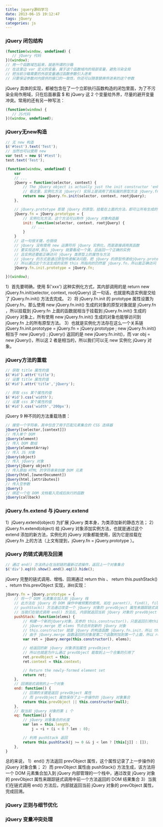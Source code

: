 ```yaml
---
title: jquery源码学习
date: 2013-06-15 19:12:47
tags: jQuery
categories: js
---
```


### jQuery 闭包结构

```javascript
(function(window, undefined) {
   // jQuery 代码
})(window);
// 用一个函数域包起来，就是所谓的沙箱
// 在这里边 var 定义的变量，属于这个函数域内的局部变量，避免污染全局
// 把当前沙箱需要的外部变量通过函数参数引入进来
// 只要保证参数对内提供的接口的一致性，你还可以随意替换传进来的这个参数
```
jQuery 具体的实现，都被包含在了一个立即执行函数构造的闭包里面，为了不污染全局作用域，只在后面暴露 $ 和 jQuery 这 2 个变量给外界，尽量的避开变量冲突。常用的还有另一种写法：
```javascript
(function(window) {
   // JS代码
})(window, undefined);
```

### jQuery无new构造
```javascript
// 无 new 构造
$('#test').text('Test');
// 当然也可以使用 new
var test = new $('#test');
test.text('Test');
```
```javascript
(function(window, undefined) {
    var
    // ...
    jQuery = function(selector, context) {
        // The jQuery object is actually just the init constructor 'enhanced'
        // 看这里，实例化方法 jQuery() 实际上是调用了其拓展的原型方法 jQuery.fn.init
        return new jQuery.fn.init(selector, context, rootjQuery);
    },

    // jQuery.prototype 即是 jQuery 的原型，挂载在上面的方法，即可让所有生成的 jQuery 对象使用
    jQuery.fn = jQuery.prototype = {
        // 实例化化方法，这个方法可以称作 jQuery 对象构造器
        init: function(selector, context, rootjQuery) {
            // ...
        }
    }
    // 这一句很关键，也很绕
    // jQuery 没有使用 new 运算符将 jQuery 实例化，而是直接调用其函数
    // 要实现这样,那么 jQuery 就要看成一个类，且返回一个正确的实例
    // 且实例还要能正确访问 jQuery 类原型上的属性与方法
    // jQuery 的方式是通过原型传递解决问题，把 jQuery 的原型传递给jQuery.prototype.init.prototype
    // 所以通过这个方法生成的实例 this 所指向的仍然是 jQuery.fn，所以能正确访问 jQuery 类原型上的属性与方法
    jQuery.fn.init.prototype = jQuery.fn;

})(window);
```
1）首先要明确，使用 $('xxx') 这种实例化方式，其内部调用的是 return new jQuery.fn.init(selector, context, rootjQuery) 这一句话，也就是构造实例是交给了 jQuery.fn.init() 方法去完成。
2）将 jQuery.fn.init 的 prototype 属性设置为 jQuery.fn，那么使用 new jQuery.fn.init() 生成的对象的原型对象就是 jQuery.fn ，所以挂载到 jQuery.fn 上面的函数就相当于挂载到 jQuery.fn.init() 生成的 jQuery 对象上，所有使用 new jQuery.fn.init() 生成的对象也能够访问到 jQuery.fn 上的所有原型方法。
3）也就是实例化方法存在这么一个关系链
jQuery.fn.init.prototype = jQuery.fn = jQuery.prototype ;
new jQuery.fn.init() 相当于 new jQuery() ;
jQuery() 返回的是 new jQuery.fn.init()，而 var obj = new jQuery()，所以这 2 者是相当的，所以我们可以无 new 实例化 jQuery 对象。

### jQuery方法的重载
```javascript
// 获取 title 属性的值
$('#id').attr('title');
// 设置 title 属性的值
$('#id').attr('title','jQuery');

// 获取 css 某个属性的值
$('#id').css('width');
// 设置 css 某个属性的值
$('#id').css('width','200px');
```
jQuery 9 种不同的方法重载场景：
```javascript
// 接受一个字符串，其中包含了用于匹配元素集合的 CSS 选择器
jQuery([selector,[context]])
// 传入单个 DOM
jQuery(element)
// 传入 DOM 数组
jQuery(elementArray)
// 传入 JS 对象
jQuery(object)
// 传入 jQuery 对象
jQuery(jQuery object)
// 传入原始 HTML 的字符串来创建 DOM 元素
jQuery(html,[ownerDocument])
jQuery(html,[attributes])
// 传入空参数
jQuery()
// 绑定一个在 DOM 文档载入完成后执行的函数
jQuery(callback)
```

### jQuery.fn.extend 与 jQuery.extend
1）jQuery.extend(object) 为扩展 jQuery 类本身，为类添加新的静态方法；
2）jQuery.fn.extend(object) 给 jQuery 对象添加实例方法，也就是通过这个 extend 添加的新方法，实例化的 jQuery 对象都能使用，因为它是挂载在 jQuery.fn 上的方法（上文有提到，jQuery.fn = jQuery.prototype ）。

### jQuery 的链式调用及回溯
```javascript
// 通过 end() 方法终止在当前链的最新过滤操作，返回上一个对象集合
$('div').eq(0).show().end().eq(1).hide();
```
jQuery 完整的链式调用、增栈、回溯通过 return this 、 return this.pushStack() 、return this.prevObject 实现，`源码`实现：
```javascript
jQuery.fn = jQuery.prototype = {
    // 将一个 DOM 元素集合加入到 jQuery 栈
    // 此方法在 jQuery 的 DOM 操作中被频繁的使用, 如在 parent(), find(), filter() 中
    // pushStack() 方法通过改变一个 jQuery 对象的 prevObject 属性来跟踪链式调用中前一个方法返回的 DOM 结果集合
    // 当我们在链式调用 end() 方法后, 内部就返回当前 jQuery 对象的 prevObject 属性
    pushStack: function(elems) {
        // 构建一个新的jQuery对象，无参的 this.constructor()，只是返回引用this
        // jQuery.merge 把 elems 节点合并到新的 jQuery 对象
        // this.constructor 就是 jQuery 的构造函数 jQuery.fn.init，所以 this.constructor() 返回一个 jQuery 对象
        // 由于 jQuery.merge 函数返回的对象是第二个函数附加到第一个上面，所以 ret 也是一个 jQuery 对象，这里可以解释为什么 pushStack 出入的 DOM 对象也可以用 CSS 方法进行操作
        var ret = jQuery.merge(this.constructor(), elems);

        // 给返回的新 jQuery 对象添加属性 prevObject
        // 所以也就是为什么通过 prevObject 能取到上一个合集的引用了
        ret.prevObject = this;
        ret.context = this.context;

        // Return the newly-formed element set
        return ret;
    },
    // 回溯链式调用的上一个对象
    end: function() {
        // 回溯的关键是返回 prevObject 属性
        // 而 prevObject 属性保存了上一步操作的 jQuery 对象集合
        return this.prevObject || this.constructor(null);
    },
    // 取当前 jQuery 对象的第 i 个
    eq: function(i) {
        // jQuery 对象集合的长度
        var len = this.length,
            j = +i + (i < 0 ? len : 0);

        // 利用 pushStack 返回
        return this.pushStack(j >= 0 && j < len ? [this[j]] : []);
    },
}
```
总的来说，
1）end() 方法返回 prevObject 属性，这个属性记录了上一步操作的 jQuery 对象合集；
2）而 prevObject 属性由 pushStack() 方法生成，该方法将一个 DOM 元素集合加入到 jQuery 内部管理的一个栈中，通过改变 jQuery 对象的 prevObject 属性来跟踪链式调用中前一个方法返回的 DOM 结果集合
3）当我们在链式调用 end() 方法后，内部就返回当前 jQuery 对象的 prevObject 属性，完成回溯。
### jQuery 正则与细节优化
### jQuery 变量冲突处理
